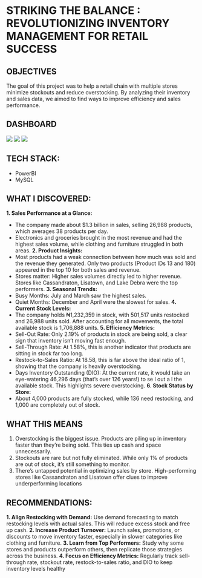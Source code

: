 # STRIKING THE BALANCE : REVOLUTIONIZING INVENTORY MANAGEMENT FOR RETAIL SUCCESS

## OBJECTIVES
 The goal of this project was to help a retail chain with multiple stores minimize
 stockouts and reduce overstocking. By analyzing their inventory and sales
 data, we aimed to find ways to improve efficiency and sales performance.
 
## DASHBOARD
<img src="PowerBI/Sales performance dash.png">
<img src="PowerBI/Sales performance dash1.png">
<img src="PowerBI/Sales performance dash2.png">

## TECH STACK: 
- PowerBI
- MySQL

## WHAT I DISCOVERED:
**1. Sales Performance at a Glance:**
- The company made about $1.3 billion in sales, selling 26,988 products, which averages 38 products per day.
- Electronics and groceries brought in the most revenue and had the highest sales volume, while clothing and
 furniture struggled in both areas.
**2. Product Insights:**
- Most products had a weak connection between how much was sold and the revenue they generated. Only
 two products (Product IDs 13 and 180) appeared in the top 10 for both sales and revenue.
- Stores matter: Higher sales volumes directly led to higher revenue. Stores like Cassandraton, Lisatown, and
 Lake Debra were the top performers.
**3. Seasonal Trends:**
- Busy Months: July and March saw the highest sales.
- Quiet Months: December and April were the slowest for sales.
**4. Current Stock Levels:**
- The company holds ₦1,232,359 in stock, with 501,517 units restocked and 26,988 units sold. After accounting
 for all movements, the total available stock is 1,706,888 units.
**5. Efficiency Metrics:**
- Sell-Out Rate: Only 2.19% of products in stock are being sold, a clear sign that inventory isn’t moving fast enough.
- Sell-Through Rate: At 1.58%, this is another indicator that products are sitting in stock far too long.
- Restock-to-Sales Ratio: At 18.58, this is far above the ideal ratio of 1, showing that the company is heavily
 overstocking.
- Days Inventory Outstanding (DIO): At the current rate, it would take an eye-watering 46,296 days (that’s
 over 126 years!) to se l out a l the available stock. This highlights severe overstocking.
**6. Stock Status by Store:**
 - About 4,000 products are fully stocked, while 136 need restocking, and 1,000 are completely out of stock.

## WHAT THIS MEANS
1. Overstocking is the biggest issue. Products are piling up in inventory faster
 than they’re being sold. This ties up cash and space unnecessarily.
2. Stockouts are rare but not fully eliminated. While only 1% of products are
 out of stock, it’s still something to monitor.
3. There’s untapped potential in optimizing sales by store. High-performing
 stores like Cassandraton and Lisatown offer clues to improve
 underperforming locations

## RECOMMENDATIONS:  

**1. Align Restocking with Demand:** Use demand forecasting to match
 restocking levels with actual sales. This will reduce excess stock and free
 up cash.
**2. Increase Product Turnover:** Launch sales, promotions, or discounts to move
 inventory faster, especially in slower categories like clothing and furniture.
**3. Learn from Top Performers:** Study why some stores and products
 outperform others, then replicate those strategies across the business.
**4. Focus on Efficiency Metrics:** Regularly track sell-through rate, stockout
 rate, restock-to-sales ratio, and DIO to keep inventory levels healthy
